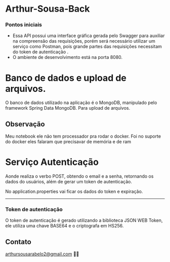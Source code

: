 # Arthur-Sousa-Back



### Pontos iniciais

- Essa API possui uma interface gráfica gerada pelo Swagger para auxiliar na compreensão das requisições, porém será necessário utilizar um serviço como Postman, pois grande partes das requisições necessitam do token de autenticação .
-  O ambiente de desenvolvimento está na porta 8080.


# Banco de dados e upload de arquivos.

 O banco de dados utilizado na aplicação é o MongoDB, manipulado pelo framework Spring Data MongoDB. Para upload de arquivos.
## Observação 
 Meu notebook ele não tem processador pra rodar o docker. 
 Foi no suporte do docker eles falaram que precisavar de memória e de ram

# Serviço Autenticação
 Aonde realiza o verbo POST, obtendo o email e a senha, retornando os dados do usuários, além  de gerar um token de autenticação.

No application.properties vai ficar os dados do token e expiração.

 

---
### Token de autenticação
O token de autenticação é gerado utilizando a biblioteca JSON WEB Token, ele utiliza uma chave BASE64 e o criptografa em HS256.

## Contato 
arthursousarabelo2@gmail.com 💛💛
